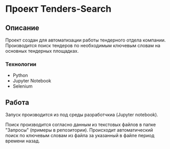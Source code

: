 # Проект Tenders-Search

## Описание

Проект создан для автоматизации работы тендерного отдела компании. Производится поиск тендеров по необходимым ключевым словам на основных тендерных площадках.

### Технологии

- Python 
- Jupyter Notebook
- Selenium

## Работа

Запуск производится из под среды разработчкиа (Jupyter notebook).

Поиск производится согласно данным из текстовых файлов в папке "Запросы" (примеры в репозитории).
Происходит автоматический поиск по ключевым словам из файла за указанный в файле период времени назад.
